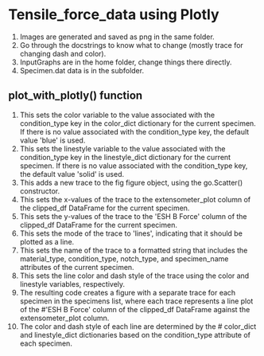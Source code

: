 # Tensile_force_data using Plotly
1. Images are generated and saved as png in the same folder.
2. Go through the docstrings to know what to change (mostly trace for changing dash and color).
3. InputGraphs are in the home folder, change things there directly.
4. Specimen.dat data is in the subfolder.

## plot_with_plotly() function
1. This sets the color variable to the value associated with the condition_type key in the color_dict dictionary for the current specimen. If there is no value associated with the condition_type key, the default value 'blue' is used.
2. This sets the linestyle variable to the value associated with the condition_type key in the linestyle_dict dictionary for the current specimen. If there is no value associated with the condition_type key, the default value 'solid' is used.
3. This adds a new trace to the fig figure object, using the go.Scatter() constructor. 
4. This sets the x-values of the trace to the extensometer_plot column of the clipped_df DataFrame for the current specimen.  
5. This sets the y-values of the trace to the 'ESH B Force' column of the clipped_df DataFrame for the current specimen. 
6. This sets the mode of the trace to 'lines', indicating that it should be plotted as a line.   
7. This sets the name of the trace to a formatted string that includes the material_type, condition_type, notch_type, and specimen_name attributes of the current specimen.   
8. This sets the line color and dash style of the trace using the color and linestyle variables, respectively.  
9. The resulting code creates a figure with a separate trace for each specimen in the specimens list, where each trace represents a line plot of the #'ESH B Force' column of the clipped_df DataFrame against the extensometer_plot column. 
10. The color and dash style of each line are determined by the # color_dict and linestyle_dict dictionaries based on the condition_type attribute of each specimen.
